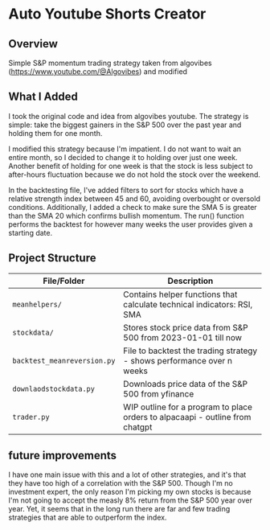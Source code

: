 # Auto Youtube Shorts Creator

## Overview

Simple S&P momentum trading strategy taken from algovibes (https://www.youtube.com/@Algovibes) and modified

## What I Added

I took the original code and idea from algovibes youtube. The strategy is simple: take the biggest gainers in the S&P 500 over
the past year and holding them for one month.

I modified this strategy because I'm impatient. I do not want to wait an entire month, so I decided to change it to holding over
just one week. Another benefit of holding for one week is that the stock is less subject to after-hours fluctuation because we do
not hold the stock over the weekend.

In the backtesting file, I've added filters to sort for stocks which have a relative strength index between 45 and 60, avoiding 
overbought or oversold conditions. Additionally, I added a check to make sure the SMA 5 is greater than the SMA 20 which confirms
bullish momentum. The run() function performs the backtest for however many weeks the user provides given a starting date.

## Project Structure

| File/Folder         | Description |
|---------------------|-------------|
| `meanhelpers/`      | Contains helper functions that calculate technical indicators: RSI, SMA |
| `stockdata/`        | Stores stock price data from S&P 500 from 2023-01-01 till now |
| `backtest_meanreversion.py`      | File to backtest the trading strategy - shows performance over n weeks |
| `downlaodstockdata.py`           | Downloads price data of the S&P 500 from yfinance |
| `trader.py`      | WIP outline for a program to place orders to alpacaapi - outline from chatgpt |

## future improvements

I have one main issue with this and a lot of other strategies, and it's that they have too high of a correlation with the S&P 500.
Though I'm no investment expert, the only reason I'm picking my own stocks is because I'm not going to accept the measly 8% return
from the S&P 500 year over year. Yet, it seems that in the long run there are far and few trading strategies that are able to outperform
the index.  